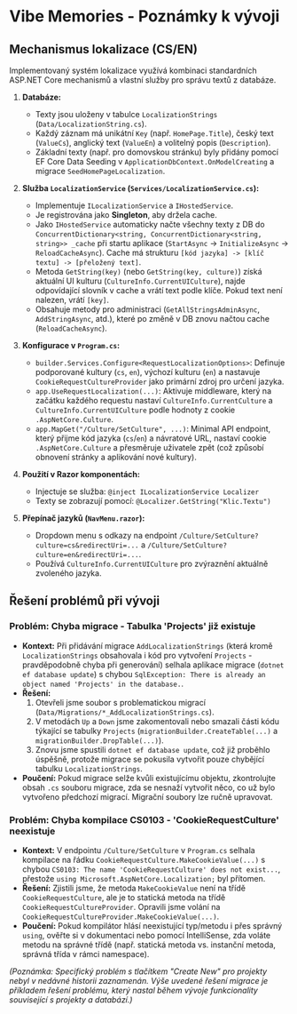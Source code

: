 # Vibe Memories - Poznámky k vývoji

## Mechanismus lokalizace (CS/EN)

Implementovaný systém lokalizace využívá kombinaci standardních ASP.NET Core mechanismů a vlastní služby pro správu textů z databáze.

1.  **Databáze:**
    *   Texty jsou uloženy v tabulce `LocalizationStrings` (`Data/LocalizationString.cs`).
    *   Každý záznam má unikátní `Key` (např. `HomePage.Title`), český text (`ValueCs`), anglický text (`ValueEn`) a volitelný popis (`Description`).
    *   Základní texty (např. pro domovskou stránku) byly přidány pomocí EF Core Data Seeding v `ApplicationDbContext.OnModelCreating` a migrace `SeedHomePageLocalization`.

2.  **Služba `LocalizationService` (`Services/LocalizationService.cs`):**
    *   Implementuje `ILocalizationService` a `IHostedService`.
    *   Je registrována jako **Singleton**, aby držela cache.
    *   Jako `IHostedService` automaticky načte všechny texty z DB do `ConcurrentDictionary<string, ConcurrentDictionary<string, string>> _cache` při startu aplikace (`StartAsync` -> `InitializeAsync` -> `ReloadCacheAsync`). Cache má strukturu `[kód jazyka] -> [klíč textu] -> [přeložený text]`.
    *   Metoda `GetString(key)` (nebo `GetString(key, culture)`) získá aktuální UI kulturu (`CultureInfo.CurrentUICulture`), najde odpovídající slovník v cache a vrátí text podle klíče. Pokud text není nalezen, vrátí `[key]`.
    *   Obsahuje metody pro administraci (`GetAllStringsAdminAsync`, `AddStringAsync`, atd.), které po změně v DB znovu načtou cache (`ReloadCacheAsync`).

3.  **Konfigurace v `Program.cs`:**
    *   `builder.Services.Configure<RequestLocalizationOptions>`: Definuje podporované kultury (`cs`, `en`), výchozí kulturu (`en`) a nastavuje `CookieRequestCultureProvider` jako primární zdroj pro určení jazyka.
    *   `app.UseRequestLocalization(...)`: Aktivuje middleware, který na začátku každého requestu nastaví `CultureInfo.CurrentCulture` a `CultureInfo.CurrentUICulture` podle hodnoty z cookie `.AspNetCore.Culture`.
    *   `app.MapGet("/Culture/SetCulture", ...)`: Minimal API endpoint, který přijme kód jazyka (`cs`/`en`) a návratové URL, nastaví cookie `.AspNetCore.Culture` a přesměruje uživatele zpět (což způsobí obnovení stránky a aplikování nové kultury).

4.  **Použití v Razor komponentách:**
    *   Injectuje se služba: `@inject ILocalizationService Localizer`
    *   Texty se zobrazují pomocí: `@Localizer.GetString("Klic.Textu")`

5.  **Přepínač jazyků (`NavMenu.razor`):**
    *   Dropdown menu s odkazy na endpoint `/Culture/SetCulture?culture=cs&redirectUri=...` a `/Culture/SetCulture?culture=en&redirectUri=...`.
    *   Používá `CultureInfo.CurrentUICulture` pro zvýraznění aktuálně zvoleného jazyka.

## Řešení problémů při vývoji

### Problém: Chyba migrace - Tabulka 'Projects' již existuje

*   **Kontext:** Při přidávání migrace `AddLocalizationStrings` (která kromě `LocalizationStrings` obsahovala i kód pro vytvoření `Projects` - pravděpodobně chyba při generování) selhala aplikace migrace (`dotnet ef database update`) s chybou `SqlException: There is already an object named 'Projects' in the database.`.
*   **Řešení:**
    1.  Otevřeli jsme soubor s problematickou migrací (`Data/Migrations/*_AddLocalizationStrings.cs`).
    2.  V metodách `Up` a `Down` jsme zakomentovali nebo smazali části kódu týkající se tabulky `Projects` (`migrationBuilder.CreateTable(...)` a `migrationBuilder.DropTable(...)`).
    3.  Znovu jsme spustili `dotnet ef database update`, což již proběhlo úspěšně, protože migrace se pokusila vytvořit pouze chybějící tabulku `LocalizationStrings`.
*   **Poučení:** Pokud migrace selže kvůli existujícímu objektu, zkontrolujte obsah `.cs` souboru migrace, zda se nesnaží vytvořit něco, co už bylo vytvořeno předchozí migrací. Migrační soubory lze ručně upravovat.

### Problém: Chyba kompilace CS0103 - 'CookieRequestCulture' neexistuje

*   **Kontext:** V endpointu `/Culture/SetCulture` v `Program.cs` selhala kompilace na řádku `CookieRequestCulture.MakeCookieValue(...)` s chybou `CS0103: The name 'CookieRequestCulture' does not exist...`, přestože `using Microsoft.AspNetCore.Localization;` byl přítomen.
*   **Řešení:** Zjistili jsme, že metoda `MakeCookieValue` není na třídě `CookieRequestCulture`, ale je to statická metoda na třídě `CookieRequestCultureProvider`. Opravili jsme volání na `CookieRequestCultureProvider.MakeCookieValue(...)`.
*   **Poučení:** Pokud kompilátor hlásí neexistující typ/metodu i přes správný `using`, ověřte si v dokumentaci nebo pomocí IntelliSense, zda voláte metodu na správné třídě (např. statická metoda vs. instanční metoda, správná třída v rámci namespace).

*(Poznámka: Specifický problém s tlačítkem "Create New" pro projekty nebyl v nedávné historii zaznamenán. Výše uvedené řešení migrace je příkladem řešení problému, který nastal během vývoje funkcionality související s projekty a databází.)* 